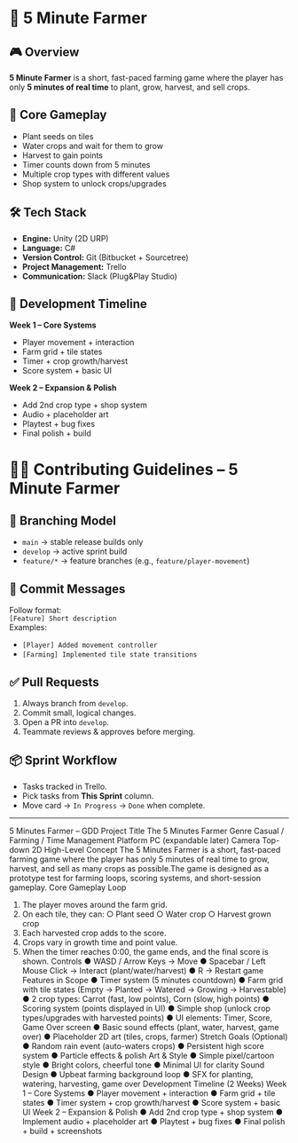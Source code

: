 # 🌱 5 Minute Farmer  

## 🎮 Overview  
**5 Minute Farmer** is a short, fast-paced farming game where the player has only **5 minutes of real time** to plant, grow, harvest, and sell crops.

## 🧩 Core Gameplay  
- Plant seeds on tiles  
- Water crops and wait for them to grow  
- Harvest to gain points  
- Timer counts down from 5 minutes  
- Multiple crop types with different values  
- Shop system to unlock crops/upgrades  

## 🛠 Tech Stack  
- **Engine:** Unity (2D URP)  
- **Language:** C#  
- **Version Control:** Git (Bitbucket + Sourcetree)  
- **Project Management:** Trello 
- **Communication:** Slack (Plug&Play Studio)  

## 🚀 Development Timeline  
**Week 1 – Core Systems**  
- Player movement + interaction  
- Farm grid + tile states  
- Timer + crop growth/harvest  
- Score system + basic UI  

**Week 2 – Expansion & Polish**  
- Add 2nd crop type + shop system
- Audio + placeholder art  
- Playtest + bug fixes  
- Final polish + build

# 👩‍💻 Contributing Guidelines – 5 Minute Farmer

## 🔀 Branching Model
- `main` → stable release builds only  
- `develop` → active sprint build  
- `feature/*` → feature branches (e.g., `feature/player-movement`)

## 💬 Commit Messages
Follow format:  
`[Feature] Short description`  
Examples:  
- `[Player] Added movement controller`  
- `[Farming] Implemented tile state transitions`

## ✅ Pull Requests
1. Always branch from `develop`.  
2. Commit small, logical changes.  
3. Open a PR into `develop`.  
4. Teammate reviews & approves before merging.  

## 📦 Sprint Workflow
- Tasks tracked in Trello.  
- Pick tasks from **This Sprint** column.  
- Move card → `In Progress` → `Done` when complete.  

---

5 Minutes Farmer – GDD 
Project Title 
The 5 Minutes Farmer 
Genre 
Casual / Farming / Time Management 
Platform 
PC (expandable later) 
Camera 
Top-down 2D 
High-Level Concept 
The 5 Minutes Farmer is a short, fast-paced farming game where the player has only 5 minutes 
of real time to grow, harvest, and sell as many crops as possible.The game is designed as a 
prototype test for farming loops, scoring systems, and short-session gameplay. 
Core Gameplay Loop 
1. The player moves around the farm grid. 
2. On each tile, they can: 
○ Plant seed 
○ Water crop 
○ Harvest grown crop 
3. Each harvested crop adds to the score. 
4. Crops vary in growth time and point value. 
5. When the timer reaches 0:00, the game ends, and the final score is shown. 
Controls 
● WASD / Arrow Keys → Move 
● Spacebar / Left Mouse Click → Interact (plant/water/harvest) 
● R → Restart game 
Features in Scope 
● Timer system (5 minutes countdown) 
● Farm grid with tile states (Empty → Planted → Watered → Growing → Harvestable) 
● 2 crop types: Carrot (fast, low points), Corn (slow, high points) 
● Scoring system (points displayed in UI) 
● Simple shop (unlock crop types/upgrades with harvested points) 
● UI elements: Timer, Score, Game Over screen 
● Basic sound effects (plant, water, harvest, game over) 
● Placeholder 2D art (tiles, crops, farmer) 
Stretch Goals (Optional) 
● Random rain event (auto-waters crops) 
● Persistent high score system 
● Particle effects & polish 
Art & Style 
● Simple pixel/cartoon style 
● Bright colors, cheerful tone 
● Minimal UI for clarity 
Sound Design 
● Upbeat farming background loop 
● SFX for planting, watering, harvesting, game over 
Development Timeline (2 Weeks) 
Week 1 – Core Systems 
● Player movement + interaction 
● Farm grid + tile states 
● Timer system + crop growth/harvest 
● Score system + basic UI 
Week 2 – Expansion & Polish 
● Add 2nd crop type + shop system 
● Implement audio + placeholder art 
● Playtest + bug fixes 
● Final polish + build + screenshots

